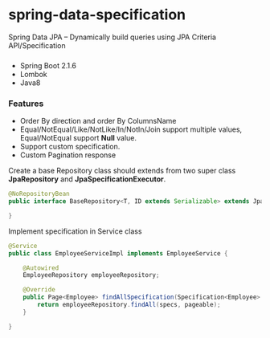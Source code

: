# spring-data-specification
Spring Data JPA – Dynamically build queries using JPA Criteria API/Specification


###
* Spring Boot 2.1.6
* Lombok
* Java8

### Features

* Order By direction and order By ColumnsName
* Equal/NotEqual/Like/NotLike/In/NotIn/Join support multiple values, Equal/NotEqual support **Null** value.
* Support custom specification.
* Custom Pagination response

Create a base Repository class should extends from two super class **JpaRepository** and **JpaSpecificationExecutor**.

```java
@NoRepositoryBean
public interface BaseRepository<T, ID extends Serializable> extends JpaRepository<T, ID> , JpaSpecificationExecutor<T> {

} 
```

Implement specification in Service class
```java
@Service
public class EmployeeServiceImpl implements EmployeeService {

    @Autowired
    EmployeeRepository employeeRepository;

    @Override
    public Page<Employee> findAllSpecification(Specification<Employee> specs, Pageable pageable) {
        return employeeRepository.findAll(specs, pageable);
    }

}
```



